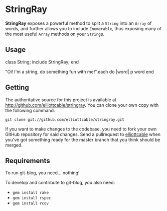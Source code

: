 StringRay
=========

**StringRay** exposes a powerful method to split a `String` into an `Array` of words,
and further allows you to include `Enumerable`, thus exposing many of the
most useful `Array` methods on your `String`s.

Usage
-----
  
  class String; include StringRay; end
  
  "Oi! I'm a string, do something fun with me!".each do |word|
    p word
  end
  
Getting
-------

The authoritative source for this project is available at
<http://github.com/elliottcable/stringray>. You can clone your own copy with the
following command:

    git clone git://github.com/elliottcable/stringray.git

If you want to make changes to the codebase, you need to fork your own GitHub
repository for said changes. Send a pullrequest to [elliottcable][1]
when you've got something ready for the master branch that you think should be
merged.

  [1]: <http://github.com/elliottcable> (elliottcable on GitHub)

Requirements
------------

To run git-blog, you need... nothing!

To develop and contribute to git-blog, you also need:

* `gem install rake`
* `gem install rspec`
* `gem install rcov`